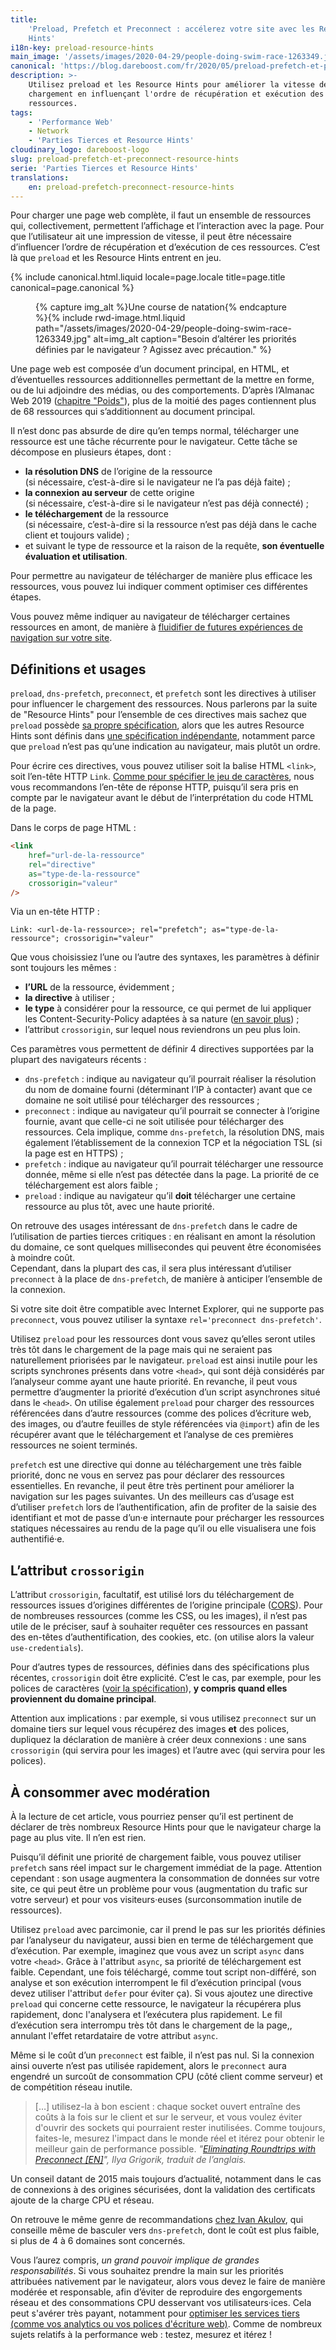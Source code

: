 ```yaml
---
title:
    'Preload, Prefetch et Preconnect : accélerez votre site avec les Resource
    Hints'
i18n-key: preload-resource-hints
main_image: '/assets/images/2020-04-29/people-doing-swim-race-1263349.jpg'
canonical: 'https://blog.dareboost.com/fr/2020/05/preload-prefetch-et-preconnect-resource-hints/'
description: >-
    Utilisez preload et les Resource Hints pour améliorer la vitesse de
    chargement en influençant l'ordre de récupération et exécution des
    ressources.
tags:
    - 'Performance Web'
    - Network
    - 'Parties Tierces et Resource Hints'
cloudinary_logo: dareboost-logo
slug: preload-prefetch-et-preconnect-resource-hints
serie: 'Parties Tierces et Resource Hints'
translations:
    en: preload-prefetch-preconnect-resource-hints
---
```


Pour charger une page web complète, il faut un ensemble de ressources qui,
collectivement, permettent l’affichage et l’interaction avec la page. Pour que
l’utilisateur ait une impression de vitesse, il peut être nécessaire
d’influencer l’ordre de récupération et d’exécution de ces ressources. C’est là
que `preload` et les Resource Hints entrent en jeu.

<!-- more -->

{% include canonical.html.liquid
    locale=page.locale
    title=page.title
    canonical=page.canonical
%}

<figure>
{% capture img_alt %}Une course de natation{% endcapture %}{% include rwd-image.html.liquid
path="/assets/images/2020-04-29/people-doing-swim-race-1263349.jpg"
alt=img_alt
caption="Besoin d’altérer les priorités définies par le navigateur ? Agissez avec précaution."
%}
</figure>

Une page web est composée d’un document principal, en HTML, et d’éventuelles
ressources additionnelles permettant de la mettre en forme, ou de lui adjoindre
des médias, ou des comportements. D’après l’Almanac Web 2019
([chapitre "Poids"](https://almanac.httparchive.org/fr/2019/page-weight#page-requests)),
plus de la moitié des pages contiennent plus de 68 ressources qui s’additionnent
au document principal.

Il n’est donc pas absurde de dire qu’en temps normal, télécharger une ressource
est une tâche récurrente pour le navigateur. Cette tâche se décompose en
plusieurs étapes, dont :

-   **la résolution DNS** de l’origine de la ressource  
    (si nécessaire, c’est-à-dire si le navigateur ne l’a pas déjà faite) ;
-   **la connexion au serveur** de cette origine  
    (si nécessaire, c’est-à-dire si le navigateur n’est pas déjà connecté) ;
-   **le téléchargement** de la ressource  
    (si nécessaire, c’est-à-dire si la ressource n’est pas déjà dans le cache
    client et toujours valide) ;
-   et suivant le type de ressource et la raison de la requête, **son éventuelle
    évaluation et utilisation**.

Pour permettre au navigateur de télécharger de manière plus efficace les
ressources, vous pouvez lui indiquer comment optimiser ces différentes étapes.

Vous pouvez même indiquer au navigateur de télécharger certaines ressources en
amont, de manière à
[fluidifier de futures expériences de navigation sur votre site](https://blog.dareboost.com/fr/2019/01/monitoring-synthetique-surveillance-parcours-utilisateur-scenario/).

## Définitions et usages

`preload`, `dns-prefetch`, `preconnect`, et `prefetch` sont les directives à
utiliser pour influencer le chargement des ressources. Nous parlerons par la
suite de "Resource Hints" pour l’ensemble de ces directives mais sachez que
`preload` possède [sa propre spécification](https://www.w3.org/TR/preload/),
alors que les autres Resource Hints sont définis dans
[une spécification indépendante](https://www.w3.org/TR/resource-hints/),
notamment parce que `preload` n’est pas qu’une indication au navigateur, mais
plutôt un ordre.

Pour écrire ces directives, vous pouvez utiliser soit la balise HTML `<link>`,
soit l’en-tête HTTP `Link`.
[Comme pour spécifier le jeu de caractères](/2018/11/content-encoding/), nous
vous recommandons l’en-tête de réponse HTTP, puisqu’il sera pris en compte par
le navigateur avant le début de l’interprétation du code HTML de la page.

Dans le corps de page HTML :

```html
<link
    href="url-de-la-ressource"
    rel="directive"
    as="type-de-la-ressource"
    crossorigin="valeur"
/>
```

Via un en-tête HTTP :

```
Link: <url-de-la-ressource>; rel="prefetch"; as="type-de-la-ressource"; crossorigin="valeur"
```

Que vous choisissiez l’une ou l’autre des syntaxes, les paramètres à définir
sont toujours les mêmes :

-   **l’URL** de la ressource, évidemment ;
-   **la directive** à utiliser ;
-   **le type** à considérer pour la ressource, ce qui permet de lui appliquer
    les Content-Security-Policy adaptées à sa nature
    ([en savoir plus](https://blog.dareboost.com/fr/2016/08/comment-implementer-content-security-policy/))
    ;
-   l’attribut `crossorigin`, sur lequel nous reviendrons un peu plus loin.

Ces paramètres vous permettent de définir 4 directives supportées par la plupart
des navigateurs récents :

-   `dns-prefetch` : indique au navigateur qu’il pourrait réaliser la résolution
    du nom de domaine fourni (déterminant l’IP à contacter) avant que ce domaine
    ne soit utilisé pour télécharger des ressources ;
-   `preconnect` : indique au navigateur qu’il pourrait se connecter à l’origine
    fournie, avant que celle-ci ne soit utilisée pour télécharger des
    ressources. Cela implique, comme `dns-prefetch`, la résolution DNS, mais
    également l’établissement de la connexion TCP et la négociation TSL (si la
    page est en HTTPS) ;
-   `prefetch` : indique au navigateur qu’il pourrait télécharger une ressource
    donnée, même si elle n’est pas détectée dans la page. La priorité de ce
    téléchargement est alors faible ;
-   `preload` : indique au navigateur qu’il **doit** télécharger une certaine
    ressource au plus tôt, avec une haute priorité.

On retrouve des usages intéressant de `dns-prefetch` dans le cadre de
l’utilisation de parties tierces critiques : en réalisant en amont la résolution
du domaine, ce sont quelques millisecondes qui peuvent être économisées à
moindre coût.  
Cependant, dans la plupart des cas, il sera plus intéressant d’utiliser
`preconnect` à la place de `dns-prefetch`, de manière à anticiper l’ensemble de
la connexion.

Si votre site doit être compatible avec Internet Explorer, qui ne supporte pas
`preconnect`, vous pouvez utiliser la syntaxe `rel='preconnect dns-prefetch'`.

Utilisez `preload` pour les ressources dont vous savez qu’elles seront utiles
très tôt dans le chargement de la page mais qui ne seraient pas naturellement
priorisées par le navigateur. `preload` est ainsi inutile pour les scripts
synchrones présents dans votre `<head>`, qui sont déjà considérés par
l’analyseur comme ayant une haute priorité. En revanche, il peut vous permettre
d’augmenter la priorité d’exécution d’un script asynchrones situé dans le
`<head>`. On utilise également `preload` pour charger des ressources référencées
dans d’autre ressources (comme des polices d’écriture web, des images, ou
d’autre feuilles de style référencées via `@import`) afin de les récupérer avant
que le téléchargement et l’analyse de ces premières ressources ne soient
terminés.

`prefetch` est une directive qui donne au téléchargement une très faible
priorité, donc ne vous en servez pas pour déclarer des ressources essentielles.
En revanche, il peut être très pertinent pour améliorer la navigation sur les
pages suivantes. Un des meilleurs cas d’usage est d’utiliser `prefetch` lors de
l’authentification, afin de profiter de la saisie des identifiant et mot de
passe d’un·e internaute pour précharger les ressources statiques nécessaires au
rendu de la page qu’il ou elle visualisera une fois authentifié·e.

## L’attribut `crossorigin`

L’attribut `crossorigin`, facultatif, est utilisé lors du téléchargement de
ressources issues d’origines différentes de l’origine principale
([CORS](https://developer.mozilla.org/fr/docs/Web/HTML/Reglages_des_attributs_CORS)).
Pour de nombreuses ressources (comme les CSS, ou les images), il n’est pas utile
de le préciser, sauf à souhaiter requêter ces ressources en passant des en-têtes
d’authentification, des cookies, etc. (on utilise alors la valeur
`use-credentials`).

Pour d’autres types de ressources, définies dans des spécifications plus
récentes, `crossorigin` doit être explicité. C’est le cas, par exemple, pour les
polices de caractères
([voir la spécification](https://drafts.csswg.org/css-fonts/#font-fetching-requirements)),
**y compris quand elles proviennent du domaine principal**.

Attention aux implications : par exemple, si vous utilisez `preconnect` sur un
domaine tiers sur lequel vous récupérez des images **et** des polices, dupliquez
la déclaration de manière à créer deux connexions : une sans `crossorigin` (qui
servira pour les images) et l’autre avec (qui servira pour les polices).

## À consommer avec modération

À la lecture de cet article, vous pourriez penser qu’il est pertinent de
déclarer de très nombreux Resource Hints pour que le navigateur charge la page
au plus vite. Il n’en est rien.

Puisqu’il définit une priorité de chargement faible, vous pouvez utiliser
`prefetch` sans réel impact sur le chargement immédiat de la page. Attention
cependant : son usage augmentera la consommation de données sur votre site, ce
qui peut être un problème pour vous (augmentation du trafic sur votre serveur)
et pour vos visiteurs·euses (surconsommation inutile de ressources).

Utilisez `preload` avec parcimonie, car il prend le pas sur les priorités
définies par l’analyseur du navigateur, aussi bien en terme de téléchargement
que d’exécution. Par exemple, imaginez que vous avez un script `async` dans
votre `<head>`. Grâce à l'attribut `async`, sa priorité de téléchargement est
faible. Cependant, une fois téléchargé, comme tout script non-différé, son
analyse et son exécution interrompent le fil d’exécution principal (vous devez
utiliser l'attribut `defer` pour éviter ça). Si vous ajoutez une directive
`preload` qui concerne cette ressource, le navigateur la récupérera plus
rapidement, donc l'analysera et l’exécutera plus rapidement. Le fil d’exécution
sera interrompu très tôt dans le chargement de la page,, annulant l'effet
retardataire de votre attribut `async`.

Même si le coût d’un `preconnect` est faible, il n’est pas nul. Si la connexion
ainsi ouverte n’est pas utilisée rapidement, alors le `preconnect` aura engendré
un surcoût de consommation CPU (côté client comme serveur) et de compétition
réseau inutile.

> […] utilisez-la à bon escient : chaque socket ouvert entraîne des coûts à la
> fois sur le client et sur le serveur, et vous voulez éviter d'ouvrir des
> sockets qui pourraient rester inutilisées. Comme toujours, faites-le, mesurez
> l'impact dans le monde réel et itérez pour obtenir le meilleur gain de
> performance possible.
> <cite>"<a href="https://www.igvita.com/2015/08/17/eliminating-roundtrips-with-preconnect/">Eliminating
> Roundtrips with Preconnect [EN]</a>", Ilya Grigorik, traduit de
> l’anglais.</cite>

Un conseil datant de 2015 mais toujours d’actualité, notamment dans le cas de
connexions à des origines sécurisées, dont la validation des certificats ajoute
de la charge CPU et réseau.

On retrouve le même genre de recommandations
[chez Ivan Akulov](https://3perf.com/blog/link-rels/), qui conseille même de
basculer vers `dns-prefetch`, dont le coût est plus faible, si plus de 4 à 6
domaines sont concernés.

Vous l’aurez compris, _un grand pouvoir implique de grandes responsabilités_. Si
vous souhaitez prendre la main sur les priorités attribuées nativement par le
navigateur, alors vous devez le faire de manière modérée et responsable, afin
d’éviter de reproduire des engorgements réseau et des consommations CPU
desservant vos utilisateurs·ices. Cela peut s'avérer très payant, notamment pour
[optimiser les services tiers (comme vos analytics ou vos polices d'écriture web)](https://blog.dareboost.com/fr/2020/05/optimiser-performance-parties-tierces/).
Comme de nombreux sujets relatifs à la performance web : testez, mesurez et
itérez !
